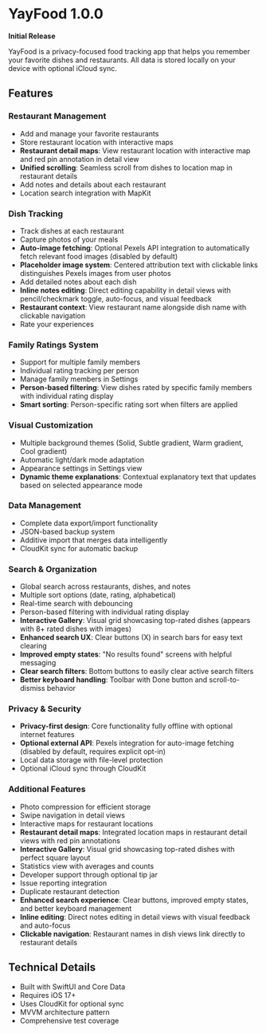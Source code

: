 # YayFood 1.0.0

**Initial Release**

YayFood is a privacy-focused food tracking app that helps you remember your favorite dishes and restaurants. All data is stored locally on your device with optional iCloud sync.

## Features

### Restaurant Management
- Add and manage your favorite restaurants
- Store restaurant location with interactive maps
- **Restaurant detail maps**: View restaurant location with interactive map and red pin annotation in detail view
- **Unified scrolling**: Seamless scroll from dishes to location map in restaurant details
- Add notes and details about each restaurant
- Location search integration with MapKit

### Dish Tracking
- Track dishes at each restaurant
- Capture photos of your meals
- **Auto-image fetching**: Optional Pexels API integration to automatically fetch relevant food images (disabled by default)
- **Placeholder image system**: Centered attribution text with clickable links distinguishes Pexels images from user photos
- Add detailed notes about each dish
- **Inline notes editing**: Direct editing capability in detail views with pencil/checkmark toggle, auto-focus, and visual feedback
- **Restaurant context**: View restaurant name alongside dish name with clickable navigation
- Rate your experiences

### Family Ratings System
- Support for multiple family members
- Individual rating tracking per person
- Manage family members in Settings
- **Person-based filtering**: View dishes rated by specific family members with individual rating display
- **Smart sorting**: Person-specific rating sort when filters are applied

### Visual Customization
- Multiple background themes (Solid, Subtle gradient, Warm gradient, Cool gradient)
- Automatic light/dark mode adaptation
- Appearance settings in Settings view
- **Dynamic theme explanations**: Contextual explanatory text that updates based on selected appearance mode

### Data Management
- Complete data export/import functionality
- JSON-based backup system
- Additive import that merges data intelligently
- CloudKit sync for automatic backup

### Search & Organization
- Global search across restaurants, dishes, and notes
- Multiple sort options (date, rating, alphabetical)
- Real-time search with debouncing
- Person-based filtering with individual rating display
- **Interactive Gallery**: Visual grid showcasing top-rated dishes (appears with 8+ rated dishes with images)
- **Enhanced search UX**: Clear buttons (X) in search bars for easy text clearing
- **Improved empty states**: "No results found" screens with helpful messaging
- **Clear search filters**: Bottom buttons to easily clear active search filters
- **Better keyboard handling**: Toolbar with Done button and scroll-to-dismiss behavior

### Privacy & Security
- **Privacy-first design**: Core functionality fully offline with optional internet features
- **Optional external API**: Pexels integration for auto-image fetching (disabled by default, requires explicit opt-in)
- Local data storage with file-level protection
- Optional iCloud sync through CloudKit

### Additional Features
- Photo compression for efficient storage
- Swipe navigation in detail views
- Interactive maps for restaurant locations
- **Restaurant detail maps**: Integrated location maps in restaurant detail views with red pin annotations
- **Interactive Gallery**: Visual grid showcasing top-rated dishes with perfect square layout
- Statistics view with averages and counts
- Developer support through optional tip jar
- Issue reporting integration
- Duplicate restaurant detection
- **Enhanced search experience**: Clear buttons, improved empty states, and better keyboard management
- **Inline editing**: Direct notes editing in detail views with visual feedback and auto-focus
- **Clickable navigation**: Restaurant names in dish views link directly to restaurant details

## Technical Details
- Built with SwiftUI and Core Data
- Requires iOS 17+
- Uses CloudKit for optional sync
- MVVM architecture pattern
- Comprehensive test coverage
